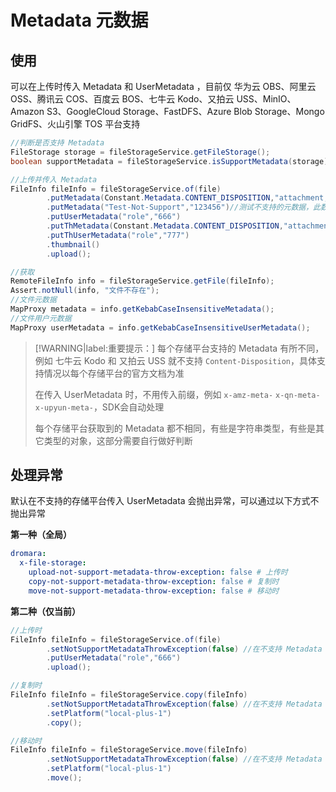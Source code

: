 # Metadata 元数据

## 使用

可以在上传时传入 Metadata 和 UserMetadata ，目前仅 华为云 OBS、阿里云 OSS、腾讯云 COS、百度云 BOS、七牛云 Kodo、又拍云 USS、MinIO、Amazon S3、GoogleCloud Storage、FastDFS、Azure Blob Storage、Mongo GridFS、火山引擎 TOS 平台支持

```java
//判断是否支持 Metadata
FileStorage storage = fileStorageService.getFileStorage();
boolean supportMetadata = fileStorageService.isSupportMetadata(storage);

//上传并传入 Metadata
FileInfo fileInfo = fileStorageService.of(file)
        .putMetadata(Constant.Metadata.CONTENT_DISPOSITION,"attachment;filename=DownloadFileName.jpg")
        .putMetadata("Test-Not-Support","123456")//测试不支持的元数据，此数据并不会生效
        .putUserMetadata("role","666")
        .putThMetadata(Constant.Metadata.CONTENT_DISPOSITION,"attachment;filename=DownloadThFileName.jpg")
        .putThUserMetadata("role","777")
        .thumbnail()
        .upload();

//获取
RemoteFileInfo info = fileStorageService.getFile(fileInfo);
Assert.notNull(info, "文件不存在");
//文件元数据
MapProxy metadata = info.getKebabCaseInsensitiveMetadata();
//文件用户元数据
MapProxy userMetadata = info.getKebabCaseInsensitiveUserMetadata();
```

> [!WARNING|label:重要提示：]
> 每个存储平台支持的 Metadata 有所不同，例如 七牛云 Kodo 和 又拍云 USS 就不支持 `Content-Disposition`，具体支持情况以每个存储平台的官方文档为准
>
> 在传入 UserMetadata 时，不用传入前缀，例如 `x-amz-meta-` `x-qn-meta-` `x-upyun-meta-`，SDK会自动处理
>
> 每个存储平台获取到的 Metadata 都不相同，有些是字符串类型，有些是其它类型的对象，这部分需要自行做好判断


## 处理异常

默认在不支持的存储平台传入 UserMetadata 会抛出异常，可以通过以下方式不抛出异常

**第一种（全局）**
```yaml
dromara:
  x-file-storage:
    upload-not-support-metadata-throw-exception: false # 上传时
    copy-not-support-metadata-throw-exception: false # 复制时
    move-not-support-metadata-throw-exception: false # 移动时
```

**第二种（仅当前）**
```java
//上传时
FileInfo fileInfo = fileStorageService.of(file)
        .setNotSupportMetadataThrowException(false) //在不支持 Metadata 的存储平台不抛出异常
        .putUserMetadata("role","666")
        .upload();

//复制时
FileInfo fileInfo = fileStorageService.copy(fileInfo)
        .setNotSupportMetadataThrowException(false) //在不支持 Metadata 的存储平台不抛出异常
        .setPlatform("local-plus-1")
        .copy();

//移动时
FileInfo fileInfo = fileStorageService.move(fileInfo)
        .setNotSupportMetadataThrowException(false) //在不支持 Metadata 的存储平台不抛出异常
        .setPlatform("local-plus-1")
        .move();
```


